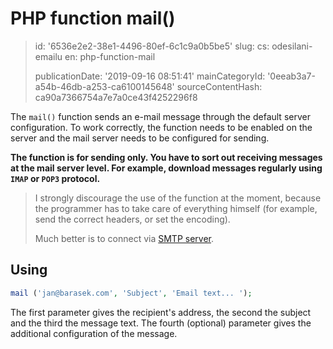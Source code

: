 PHP function mail()
===================

> id: '6536e2e2-38e1-4496-80ef-6c1c9a0b5be5'
> slug:
> 	cs: odesilani-emailu
> 	en: php-function-mail
> 
> publicationDate: '2019-09-16 08:51:41'
> mainCategoryId: '0eeab3a7-a54b-46db-a253-ca6100145648'
> sourceContentHash: ca90a7366754a7e7a0ce43f4252296f8

The `mail()` function sends an e-mail message through the default server configuration. To work correctly, the function needs to be enabled on the server and the mail server needs to be configured for sending.

**The function is for sending only. You have to sort out receiving messages at the mail server level. For example, download messages regularly using `IMAP` or `POP3` protocol.**

> I strongly discourage the use of the function at the moment, because the programmer has to take care of everything himself (for example, send the correct headers, or set the encoding).
>
> Much better is to connect via <a href="/send-email-mail-smtp">SMTP server</a>.

Using
-------

```php
mail ('jan@barasek.com', 'Subject', 'Email text... ');
```

The first parameter gives the recipient's address, the second the subject and the third the message text. The fourth (optional) parameter gives the additional configuration of the message.
